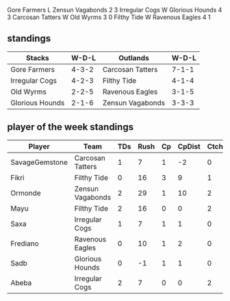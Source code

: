 Gore Farmers L Zensun Vagabonds 2 3
Irregular Cogs W Glorious Hounds 4 3
Carcosan Tatters W Old Wyrms 3 0
Filthy Tide W Ravenous Eagles 4 1

## standings

| Stacks | W-D-L | Outlands | W-D-L |
|-------|-----|--|--|
| Gore Farmers | 4-3-2 | Carcosan Tatters | 7-1-1 |
| Irregular Cogs | 4-2-3 | Filthy Tide | 4-1-4 |
| Old Wyrms | 2-2-5 | Ravenous Eagles | 3-1-5 |
| Glorious Hounds | 2-1-6 | Zensun Vagabonds | 3-3-3 |

## player of the week standings

| Player            | Team             | TDs  | Rush | Cp   | CpDist | Ctch | Int | Cas  | Blck | Sck | MVP | SPP  |
|-------------------|------------------|------|------|------|----------|---------|---|---|--------|-------|------|------|
| SavageGemstone | Carcosan Tatters |     1 |    7 |    1 |       -2 |      0 |     0 |    0 |      4 |     0 |    1 |    9 |
| Fikri          | Filthy Tide      |     0 |   16 |    3 |        9 |      1 |     0 |    0 |      2 |     0 |    1 |    8 |
| Ormonde        | Zensun Vagabonds |     2 |   29 |    1 |       10 |      2 |     0 |    0 |      3 |     0 |    0 |    7 |
| Mayu           | Filthy Tide      |     2 |   16 |    0 |        0 |      2 |     0 |    0 |      0 |     0 |    0 |    6 |
| Saxa           | Irregular Cogs   |     1 |    7 |    1 |        1 |      0 |     0 |    1 |      5 |     0 |    0 |    6 |
| Frediano       | Ravenous Eagles  |     0 |   10 |    1 |        2 |      0 |     0 |    0 |      0 |     0 |    1 |    6 |
| Sadb           | Glorious Hounds  |     0 |   -1 |    1 |        1 |      0 |     0 |    0 |      4 |     0 |    1 |    6 |
| Abeba          | Irregular Cogs   |     2 |    7 |    0 |        0 |      2 |     0 |    0 |      2 |     0 |    0 |    6 |
